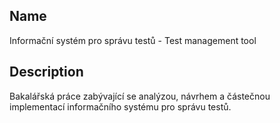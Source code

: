 ## Name
Informační systém pro správu testů - Test management tool

## Description
Bakalářská práce zabývající se analýzou, návrhem a částečnou implementací informačního systému pro správu testů.
